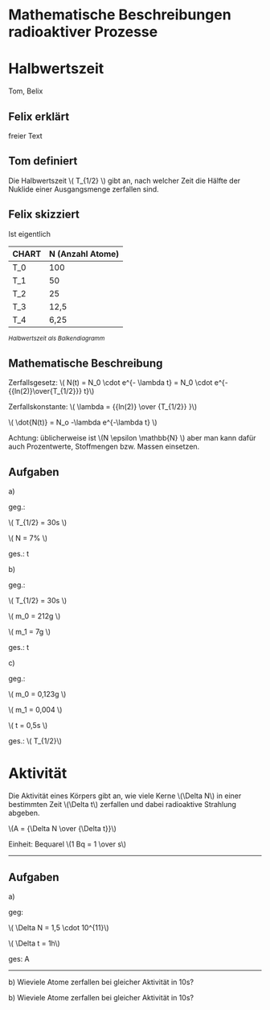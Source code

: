Mathematische Beschreibungen radioaktiver Prozesse
===================================================

# Halbwertszeit

Tom, Belix

## Felix erklärt

freier Text

## Tom definiert

Die Halbwertszeit \\( T_{1/2} \\) gibt an, nach welcher Zeit die Hälfte der Nuklide einer Ausgangsmenge zerfallen sind.

## Felix skizziert

Ist eigentlich

CHART | N (Anzahl Atome) 
------|-------
T_0   | 100   
T_1   | 50    
T_2   | 25
T_3   | 12,5
T_4   | 6,25        

*<sup>Halbwertszeit als Balkendiagramm</sup>*

## Mathematische Beschreibung


Zerfallsgesetz: \\( N(t) = N_0 \cdot e^{- \lambda t} = N_0 \cdot e^{- {{ln(2)}\over{T_{1/2}}} t}\\)


Zerfallskonstante: \\( \lambda = {{ln(2)} \over {T_{1/2}} }\\)

\\( \dot{N(t)} = N_o -\lambda e^{-\lambda t} \\)

Achtung: üblicherweise ist \\(N \epsilon \mathbb{N} \\) aber man kann dafür auch Prozentwerte, Stoffmengen bzw. Massen einsetzen.

## Aufgaben

a)

geg.:

\\( T_{1/2} = 30s \\)

\\( N = 7% \\)

ges.: t

b)

geg.:

\\( T_{1/2} = 30s \\)

\\( m_0 = 212g \\)

\\( m_1 = 7g \\)

ges.: t

c)

geg.:

\\( m_0 = 0,123g \\)

\\( m_1 = 0,004 \\)

\\( t = 0,5s \\)

ges.: \\( T_{1/2}\\)

# Aktivität

Die Aktivität eines Körpers gibt an, wie viele Kerne \\(\Delta N\\) in einer bestimmten Zeit \\(\Delta t\\) zerfallen und dabei radioaktive Strahlung abgeben.

\\(A = {\Delta N \over {\Delta t}}\\)

Einheit: Bequarel \\(1 Bq = 1 \over s\\)

---

## Aufgaben

a)

geg: 

\\( \Delta N = 1,5 \cdot 10^{11}\\)

\\( \Delta t = 1h\\)

ges: A

---

b) Wieviele Atome zerfallen bei gleicher Aktivität in 10s?


b) Wieviele Atome zerfallen bei gleicher Aktivität in 10s?

